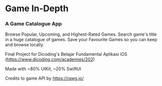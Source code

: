 # Game In-Depth
### A Game Catalogue App

Browse Popular, Upcoming, and Highest-Rated Games. Search game's title in a huge catalogue of games. Save your Favourite Games so you can keep and browse locally.

Final Project for Dicoding's Belajar Fundamental Aplikasi iOS (https://www.dicoding.com/academies/202)

Made with ~80% UIKit, ~20% SwiftUI

Credits to game API by https://rawg.io/
